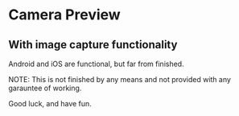 # Camera Preview
## With image capture functionality

Android and iOS are functional, but far from finished.

NOTE:
This is not finished by any means and not provided with any garauntee of working.

Good luck, and have fun.
